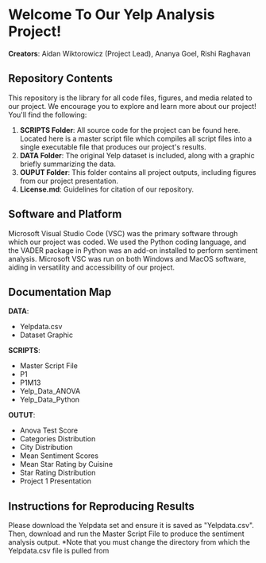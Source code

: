 # Welcome To Our Yelp Analysis Project!

**Creators**: Aidan Wiktorowicz (Project Lead), Ananya Goel, Rishi Raghavan

## Repository Contents
This repository is the library for all code files, figures, and media related to our project. We encourage you to explore and learn more about our project!
You'll find the following: 

1) **SCRIPTS Folder**: All source code for the project can be found here. Located here is a master script file which compiles all script files into a single executable file that produces our project's results.  
2) **DATA Folder**: The original Yelp dataset is included, along with a graphic briefly summarizing the data.
3) **OUPUT Folder**: This folder contains all project outputs, including figures from our project presentation.   
4) **License.md**: Guidelines for citation of our repository.

## Software and Platform
Microsoft Visual Studio Code (VSC) was the primary software through which our project was coded. We used the Python coding language, and the VADER package in Python was an add-on installed to perform sentiment analysis. Microsoft VSC was run on both Windows and MacOS software, aiding in versatility and accessibility of our project. 

## Documentation Map
**DATA**:
- Yelpdata.csv
- Dataset Graphic

**SCRIPTS**:
- Master Script File
- P1
- P1M13
- Yelp_Data_ANOVA
- Yelp_Data_Python

**OUTUT**: 
- Anova Test Score
- Categories Distribution
- City Distribution
- Mean Sentiment Scores
- Mean Star Rating by Cuisine
- Star Rating Distribution
- Project 1 Presentation

## Instructions for Reproducing Results
Please download the Yelpdata set and ensure it is saved as "Yelpdata.csv". Then, download and run the Master Script File to produce the sentiment analysis output. *Note that you must change the directory from which the Yelpdata.csv file is pulled from
